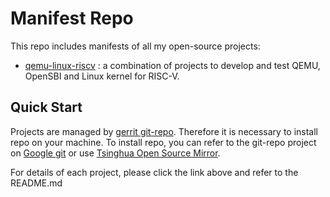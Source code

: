# Manifest Repo

This repo includes manifests of all my open-source projects:
- [qemu-linux-riscv](https://github.com/SimonSungm/qemu-linux-riscv) : a combination of projects to develop and test QEMU, OpenSBI and Linux kernel for RISC-V.


## Quick Start
Projects are managed by [gerrit git-repo](https://gerrit.googlesource.com/git-repo/). Therefore it is necessary to install repo on your machine. To install repo, you can refer to the git-repo project on [Google git]((https://gerrit.googlesource.com/git-repo/)) or use [Tsinghua Open Source Mirror](https://mirrors.tuna.tsinghua.edu.cn/help/git-repo/).

For details of each project, please click the link above and refer to the README.md 